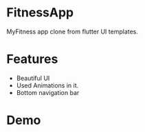 # FitnessApp
MyFitness app clone from flutter UI templates.
# Features
- Beautiful UI 
- Used Animations in it.
- Bottom navigation bar
# Demo
